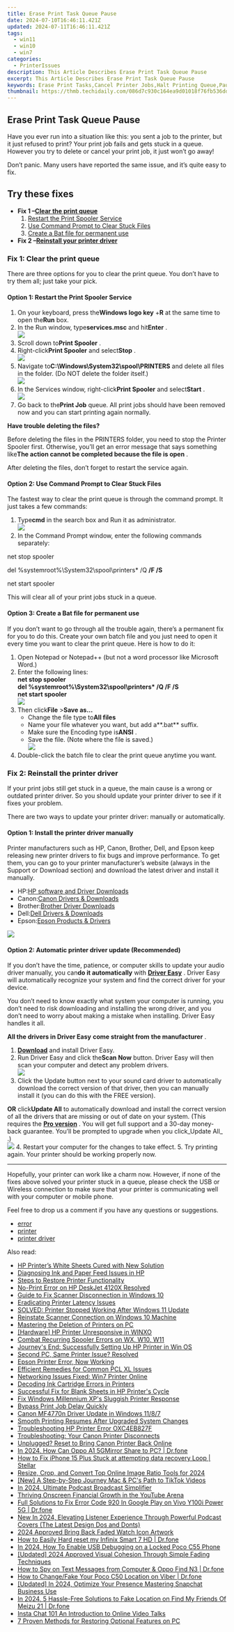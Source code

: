 ```yaml
---
title: Erase Print Task Queue Pause
date: 2024-07-10T16:46:11.421Z
updated: 2024-07-11T16:46:11.421Z
tags:
  - win11
  - win10
  - win7
categories:
  - PrinterIssues
description: This Article Describes Erase Print Task Queue Pause
excerpt: This Article Describes Erase Print Task Queue Pause
keywords: Erase Print Tasks,Cancel Printer Jobs,Halt Printing Queue,Pause Document Printing,Resume Print Queue,Stop Printing Process,Undo Recent Prints,Search Volume,Competitiveness,Relevance
thumbnail: https://thmb.techidaily.com/086d7c930c164ea9d01018f76fb536ddc6879aa44f658266ac4dd473faff469b.jpg
---
```


## Erase Print Task Queue Pause

 Have you ever run into a situation like this: you sent a job to the printer, but it just refused to print? Your print job fails and gets stuck in a queue. However you try to delete or cancel your print job, it just won’t go away!

 Don’t panic. Many users have reported the same issue, and it’s quite easy to fix.

## Try these fixes

* **Fix 1 –[Clear the print queue](#m1)**  
   1. [Restart the Print Spooler Service](#f1)  
   2. [Use Command Prompt to Clear Stuck Files](#f2)  
   3. [Create a Bat file for permanent use](#f3)
* **Fix 2 –[Reinstall your printer driver](#m2)**

### Fix 1: Clear the print queue

 There are three options for you to clear the print queue. You don’t have to try them all; just take your pick.

#### Option 1: Restart the Print Spooler Service

1. On your keyboard, press the**Windows logo key** +**R** at the same time to open the**Run** box.
2. In the Run window, type**services.msc** and hit**Enter** .  
![](https://images.drivereasy.com/wp-content/uploads/2020/01/services-run-box.jpg)
3. Scroll down to**Print Spooler** .
4. Right-click**Print Spooler** and select**Stop** .  
![](https://images.drivereasy.com/wp-content/uploads/2020/01/stop-the-service.jpg)
5. Navigate to**C:\\Windows\\System32\\spool\\PRINTERS** and delete all files in the folder. (Do NOT delete the folder itself.)  
![](https://images.drivereasy.com/wp-content/uploads/2020/01/delete.jpg)
6. In the Services window, right-click**Print Spooler** and select**Start** .  
![](https://images.drivereasy.com/wp-content/uploads/2020/01/start-service.jpg)
7. Go back to the**Print Job** queue. All print jobs should have been removed now and you can start printing again normally.

**Have trouble deleting the files?**
  
 Before deleting the files in the PRINTERS folder, you need to stop the Printer Spooler first. Otherwise, you’ll get an error message that says something like**The action cannot be completed because the file is open** .  
  
 After deleting the files, don’t forget to restart the service again.

#### Option 2: Use Command Prompt to Clear Stuck Files

 The fastest way to clear the print queue is through the command prompt. It just takes a few commands:

1. Type**cmd** in the search box and Run it as administrator.  
![](https://images.drivereasy.com/wp-content/uploads/2020/01/command-prompt-admin.jpg)
2. In the Command Prompt window, enter the following commands separately:

net stop spooler

del %systemroot%\System32\spool\printers\* /Q **/F /S**

net start spooler

This will clear all of your print jobs stuck in a queue.

#### Option 3: Create a Bat file for permanent use

 If you don’t want to go through all the trouble again, there’s a permanent fix for you to do this. Create your own batch file and you just need to open it every time you want to clear the print queue. Here is how to do it:

1. Open Notepad or Notepad++ (but not a word processor like Microsoft Word.)
2. Enter the following lines:  
 **net stop spooler**  
 **del %systemroot%\\System32\\spool\\printers\* /Q /F /S**  
 **net start spooler**  
![](https://images.drivereasy.com/wp-content/uploads/2020/01/note.jpg)
3. Then click**File** \>**Save as…**  
   * Change the file type to**All files**  
   * Name your file whatever you want, but add a**.bat** suffix.  
   * Make sure the Encoding type is**ANSI** .  
   * Save the file. (Note where the file is saved.)  
   ![](https://images.drivereasy.com/wp-content/uploads/2020/01/batch-file.jpg)
4. Double-click the batch file to clear the print queue anytime you want.

### Fix 2: Reinstall the printer driver

 If your print jobs still get stuck in a queue, the main cause is a wrong or outdated printer driver. So you should update your printer driver to see if it fixes your problem.

 There are two ways to update your printer driver: manually or automatically.

#### Option 1: Install the printer driver manually

 Printer manufacturers such as HP, Canon, Brother, Dell, and Epson keep releasing new printer drivers to fix bugs and improve performance. To get them, you can go to your printer manufacturer’s website (always in the Support or Download section) and download the latest driver and install it manually.

* HP:[HP software and Driver Downloads](https://support.hp.com/us-en/drivers)
* Canon:[Canon Drivers & Downloads](https://www.usa.canon.com/internet/portal/us/home/support/drivers-downloads)
* Brother:[Brother Driver Downloads](https://www.brother-usa.com/brother-support/driver-downloads)
* Dell:[Dell Drivers & Downloads](https://shop-links.co/link/?exclusive=1&publisher_slug=itechdaily19598&url=https%3A%2F%2Fwww.dell.com%2Fsupport%2Fhome%2Fus%2Fen%2F04%3Fapp%3Ddrivers)
* Epson:[Epson Products & Drivers](https://global.epson.com/products%5Fand%5Fdrivers/)

![](https://images.drivereasy.com/wp-content/uploads/2020/01/kisspng-pixel-illustration-printer-5a983b8a6f6aa4.5830009615199261544564.png)

#### Option 2: Automatic printer driver update (Recommended)

 If you don’t have the time, patience, or computer skills to update your audio driver manually, you can**do it automatically** with **[Driver Easy](https://tools.techidaily.com/drivereasy/download/)**  . Driver Easy will automatically recognize your system and find the correct driver for your device.

 You don’t need to know exactly what system your computer is running, you don’t need to risk downloading and installing the wrong driver, and you don’t need to worry about making a mistake when installing. Driver Easy handles it all.

**All the drivers in Driver Easy** **come straight from** **the manufacturer** .

1. **[Download](https://tools.techidaily.com/drivereasy/download/)**  and install Driver Easy.
2. Run Driver Easy and click the**Scan Now** button. Driver Easy will then scan your computer and detect any problem drivers.  
![](https://images.drivereasy.com/wp-content/uploads/2020/01/scan-now-1.png)
3. Click the Update button next to your sound card driver to automatically download the correct version of that driver, then you can manually install it (you can do this with the FREE version).  

**OR** click**Update All** to automatically download and install the correct version of all the drivers that are missing or out of date on your system. (This requires the **[Pro version](https://tools.techidaily.com/drivereasy/download/)**  . You will get full support and a 30-day money-back guarantee. You’ll be prompted to upgrade when you click_Update All_ .)  
![](https://images.drivereasy.com/wp-content/uploads/2020/01/update-all-your-drivers-1.jpg)
4. Restart your computer for the changes to take effect.
5. Try printing again. Your printer should be working properly now.

---

 Hopefully, your printer can work like a charm now. However, if none of the fixes above solved your printer stuck in a queue, please check the USB or Wireless connection to make sure that your printer is communicating well with your computer or mobile phone.

Feel free to drop us a comment if you have any questions or suggestions.

* [error](https://tools.techidaily.com/drivereasy/download/)
* [printer](https://tools.techidaily.com/drivereasy/download/)
* [printer driver](https://tools.techidaily.com/drivereasy/download/)

<ins class="adsbygoogle"
     style="display:block"
     data-ad-format="autorelaxed"
     data-ad-client="ca-pub-7571918770474297"
     data-ad-slot="1223367746"></ins>



<ins class="adsbygoogle"
     style="display:block"
     data-ad-client="ca-pub-7571918770474297"
     data-ad-slot="8358498916"
     data-ad-format="auto"
     data-full-width-responsive="true"></ins>



<span class="atpl-alsoreadstyle">Also read:</span>
<div><ul>
<li><a href="https://printer-issues.techidaily.com/hp-printers-white-sheets-cured-with-new-solution/"><u>HP Printer’s White Sheets Cured with New Solution</u></a></li>
<li><a href="https://printer-issues.techidaily.com/diagnosing-ink-and-paper-feed-issues-in-hp/"><u>Diagnosing Ink and Paper Feed Issues in HP</u></a></li>
<li><a href="https://printer-issues.techidaily.com/steps-to-restore-printer-functionality/"><u>Steps to Restore Printer Functionality</u></a></li>
<li><a href="https://printer-issues.techidaily.com/no-print-error-on-hp-deskjet-4120x-resolved/"><u>No-Print Error on HP DeskJet 4120X Resolved</u></a></li>
<li><a href="https://printer-issues.techidaily.com/guide-to-fix-scanner-disconnection-in-windows-10/"><u>Guide to Fix Scanner Disconnection in Windows 10</u></a></li>
<li><a href="https://printer-issues.techidaily.com/eradicating-printer-latency-issues/"><u>Eradicating Printer Latency Issues</u></a></li>
<li><a href="https://printer-issues.techidaily.com/solved-printer-stopped-working-after-windows-11-update/"><u>SOLVED: Printer Stopped Working After Windows 11 Update</u></a></li>
<li><a href="https://printer-issues.techidaily.com/reinstate-scanner-connection-on-windows-10-machine/"><u>Reinstate Scanner Connection on Windows 10 Machine</u></a></li>
<li><a href="https://printer-issues.techidaily.com/mastering-the-deletion-of-printers-on-pc/"><u>Mastering the Deletion of Printers on PC</u></a></li>
<li><a href="https://printer-issues.techidaily.com/hardware-hp-printer-unresponsive-in-winxo/"><u>[Hardware] HP Printer Unresponsive in WINXO</u></a></li>
<li><a href="https://printer-issues.techidaily.com/combat-recurring-spooler-errors-on-wx-w10-w11/"><u>Combat Recurring Spooler Errors on WX, W10, W11</u></a></li>
<li><a href="https://printer-issues.techidaily.com/journeys-end-successfully-setting-up-hp-printer-in-win-os/"><u>Journey's End: Successfully Setting Up HP Printer in Win OS</u></a></li>
<li><a href="https://printer-issues.techidaily.com/second-pc-same-printer-issue-resolved/"><u>Second PC, Same Printer Issue? Resolved</u></a></li>
<li><a href="https://printer-issues.techidaily.com/epson-printer-error-now-working/"><u>Epson Printer Error, Now Working</u></a></li>
<li><a href="https://printer-issues.techidaily.com/efficient-remedies-for-common-pcl-xl-issues/"><u>Efficient Remedies for Common PCL XL Issues</u></a></li>
<li><a href="https://printer-issues.techidaily.com/networking-issues-fixed-win7-printer-online/"><u>Networking Issues Fixed: Win7 Printer Online</u></a></li>
<li><a href="https://printer-issues.techidaily.com/decoding-ink-cartridge-errors-in-printers/"><u>Decoding Ink Cartridge Errors in Printers</u></a></li>
<li><a href="https://printer-issues.techidaily.com/successful-fix-for-blank-sheets-in-hp-printers-cycle/"><u>Successful Fix for Blank Sheets in HP Printer's Cycle</u></a></li>
<li><a href="https://printer-issues.techidaily.com/fix-windows-millennium-xps-sluggish-printer-response/"><u>Fix Windows Millennium XP's Sluggish Printer Response</u></a></li>
<li><a href="https://printer-issues.techidaily.com/bypass-print-job-delay-quickly/"><u>Bypass Print Job Delay Quickly</u></a></li>
<li><a href="https://printer-issues.techidaily.com/canon-mf4770n-driver-update-in-windows-1187/"><u>Canon MF4770n Driver Update in Windows 11/8/7</u></a></li>
<li><a href="https://printer-issues.techidaily.com/smooth-printing-resumes-after-upgraded-system-changes/"><u>Smooth Printing Resumes After Upgraded System Changes</u></a></li>
<li><a href="https://printer-issues.techidaily.com/troubleshooting-hp-printer-error-oxc4eb827f/"><u>Troubleshooting HP Printer Error OXC4EB827F</u></a></li>
<li><a href="https://printer-issues.techidaily.com/troubleshooting-your-canon-printer-disconnects/"><u>Troubleshooting: Your Canon Printer Disconnects</u></a></li>
<li><a href="https://printer-issues.techidaily.com/unplugged-reset-to-bring-canon-printer-back-online/"><u>Unplugged? Reset to Bring Canon Printer Back Online</u></a></li>
<li><a href="https://screen-mirror.techidaily.com/in-2024-how-can-oppo-a1-5gmirror-share-to-pc-drfone-by-drfone-android/"><u>In 2024, How Can Oppo A1 5GMirror Share to PC? | Dr.fone</u></a></li>
<li><a href="https://blog-min.techidaily.com/how-to-fix-iphone-15-plus-stuck-at-attempting-data-recovery-loop-stellar-by-stellar-data-recovery-ios-iphone-data-recovery/"><u>How to Fix iPhone 15 Plus Stuck at attempting data recovery Loop | Stellar</u></a></li>
<li><a href="https://video-creation-software.techidaily.com/resize-crop-and-convert-top-online-image-ratio-tools-for-2024/"><u>Resize, Crop, and Convert Top Online Image Ratio Tools for 2024</u></a></li>
<li><a href="https://tiktok-video-recordings.techidaily.com/new-a-step-by-step-journey-mac-and-pcs-path-to-tiktok-videos/"><u>[New] A Step-by-Step Journey  Mac & PC's Path to TikTok Videos</u></a></li>
<li><a href="https://some-skills.techidaily.com/in-2024-ultimate-podcast-broadcast-simplifier/"><u>In 2024, Ultimate Podcast Broadcast Simplifier</u></a></li>
<li><a href="https://youtube-clips.techidaily.com/thriving-onscreen-financial-growth-in-the-youtube-arena/"><u>Thriving Onscreen  Financial Growth in the YouTube Arena</u></a></li>
<li><a href="https://howto.techidaily.com/full-solutions-to-fix-error-code-920-in-google-play-on-vivo-y100i-power-5g-drfone-by-drfone-fix-android-problems-fix-android-problems/"><u>Full Solutions to Fix Error Code 920 In Google Play on Vivo Y100i Power 5G | Dr.fone</u></a></li>
<li><a href="https://voice-adjusting.techidaily.com/new-in-2024-elevating-listener-experience-through-powerful-podcast-covers-the-latest-design-dos-and-donts/"><u>New In 2024, Elevating Listener Experience Through Powerful Podcast Covers (The Latest Design Dos and Donts)</u></a></li>
<li><a href="https://facebook-videos.techidaily.com/2024-approved-bring-back-faded-watch-icon-artwork/"><u>2024 Approved  Bring Back Faded Watch Icon Artwork</u></a></li>
<li><a href="https://techidaily.com/how-to-easily-hard-reset-my-infinix-smart-7-hd-drfone-by-drfone-reset-android-reset-android/"><u>How to Easily Hard reset my Infinix Smart 7 HD | Dr.fone</u></a></li>
<li><a href="https://easy-unlock-android.techidaily.com/in-2024-how-to-enable-usb-debugging-on-a-locked-poco-c55-phone-by-drfone-android/"><u>In 2024, How To Enable USB Debugging on a Locked Poco C55 Phone</u></a></li>
<li><a href="https://screen-activity-recording.techidaily.com/updated-2024-approved-visual-cohesion-through-simple-fading-techniques/"><u>[Updated] 2024 Approved  Visual Cohesion Through Simple Fading Techniques</u></a></li>
<li><a href="https://android-location-track.techidaily.com/how-to-spy-on-text-messages-from-computer-and-oppo-find-n3-drfone-by-drfone-virtual-android/"><u>How to Spy on Text Messages from Computer & Oppo Find N3 | Dr.fone</u></a></li>
<li><a href="https://location-social.techidaily.com/how-to-changefake-your-poco-c50-location-on-viber-drfone-by-drfone-virtual-android/"><u>How to Change/Fake Your Poco C50 Location on Viber | Dr.fone</u></a></li>
<li><a href="https://snapchat-videos.techidaily.com/updated-in-2024-optimize-your-presence-mastering-snapchat-business-use/"><u>[Updated] In 2024, Optimize Your Presence  Mastering Snapchat Business Use</u></a></li>
<li><a href="https://fake-location.techidaily.com/in-2024-5-hassle-free-solutions-to-fake-location-on-find-my-friends-of-meizu-21-drfone-by-drfone-virtual-android/"><u>In 2024, 5 Hassle-Free Solutions to Fake Location on Find My Friends Of Meizu 21 | Dr.fone</u></a></li>
<li><a href="https://instagram-video-recordings.techidaily.com/insta-chat-101-an-introduction-to-online-video-talks/"><u>Insta Chat 101  An Introduction to Online Video Talks</u></a></li>
<li><a href="https://win11.techidaily.com/7-proven-methods-for-restoring-optional-features-on-pc/"><u>7 Proven Methods for Restoring Optional Features on PC</u></a></li>
</ul></div>
